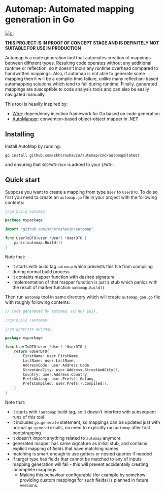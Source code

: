 # Automap: Automated mapping generation in Go

[![ci](https://github.com/skhoroshavin/automap/actions/workflows/ci.yaml/badge.svg?branch=main&event=push)](https://github.com/skhoroshavin/automap/actions/workflows/ci.yaml)

**THIS PROJECT IS IN PROOF OF CONCEPT STAGE AND IS DEFINITELY 
NOT SUITABLE FOR USE IN PRODUCTION**

Automap is a code generation tool that automates creation of mappings between
different types. Resulting code operates without any additional runtime or
reflection, so it doesn't incur any runtime overhead compared to handwritten
mappings. Also, if automap is not able to generate some mapping then it will
be a compile-time failure, unlike many reflection-based automapping solutions
which tend to fail during runtime. Finally, generated mappings are susceptible
to code analysis tools and can also be easily navigated manually.

This tool is heavily inspired by:
* [Wire](https://github.com/google/wire):
  dependency injection framework for Go based on code generation
* [AutoMapper](https://github.com/AutoMapper/AutoMapper): 
  convention-based object-object mapper in .NET

## Installing

Install AutoMap by running:

```
go install github.com/skhoroshavin/automap/cmd/automap@latest
```

and ensuring that `$GOPATH/bin` is added to your `$PATH`.

## Quick start

Suppose you want to create a mapping from type `User` to `UserDTO`.
To do so first you need to create an `automap.go` file in your project with
the following contents:

```go
//go:build automap

package mypackage

import "github.com/skhoroshavin/automap"

func UserToDTO(user *User) *UserDTO {
	panic(automap.Build())
}
```

Note that:
* it starts with build tag `automap` which prevents this file from compiling
  during normal build process
* it contains mapper function with desired signature
* implementation of that mapper function is just a stub which panics with the
  result of marker function `automap.Build()`

Then run `automap` tool in same directory which will create `automap_gen.go`
file with roughly following contents:

```go
// Code generated by automap. DO NOT EDIT.

//go:build !automap

//go:generate automap

package mypackage

func UserToDTO(user *User) *UserDTO {
    return &UserDTO{
        FirstName: user.FirstName,
        LastName: user.LastName,
        AddressCode: user.Address.Code,
        StreetAndCity: user.Address.StreetAndCity(),
        Country: user.Address.Country,
        PrefsGolang: user.Prefs().Golang,
        PrefsCompiled: user.Prefs().Compiled(),
    }
}
```

Note that:
* it starts with `!automap` build tag, so it doesn't interfere with subsequent
  runs of this tool
* it includes `go:generate` statement, so mappings can be updated just with
  normal `go generate` calls, no need to explicitly run `automap` after first
  bootstrapping
* it doesn't import anything related to `automap` anymore
* generated mapper has same signature as initial stub, and contains explicit
  mapping of fields that have matching names
* matching is smart enough to use getters or nested queries if needed
* if target type has fields that cannot be matched to any of inputs mapping
  generation will fail - this will prevent accidentally creating incomplete
  mappings
  * Making this behaviour configurable (for example by somehow 
    providing custom mappings for such fields) is planned in future versions.
